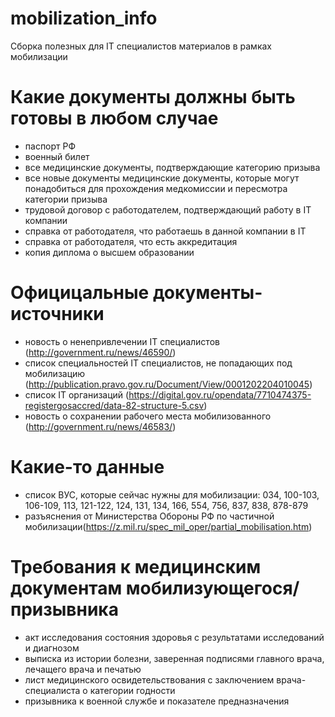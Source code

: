 # mobilization_info
Сборка полезных для IT специалистов материалов в рамках мобилизации

# Какие документы должны быть готовы в любом случае
- паспорт РФ
- военный билет
- все медицинские документы, подтверждающие категорию призыва
- все новые документы медицинские документы, которые могут понадобиться для прохождения медкомиссии и пересмотра категории призыва
- трудовой договор с работодателем, подтверждающий работу в IT компании
- справка от работодателя, что работаешь в данной компании в IT
- справка от работодателя, что есть аккредитация
- копия диплома о высшем образовании

# Официцальные документы-источники
- новость о ненепривлечении IT специалистов (http://government.ru/news/46590/)
- список специальностей IT специалистов, не попадающих под мобилизацию (http://publication.pravo.gov.ru/Document/View/0001202204010045)
- список IT организаций (https://digital.gov.ru/opendata/7710474375-registergosaccred/data-82-structure-5.csv)
- новость о сохранении рабочего места мобилизованного (http://government.ru/news/46583/)

# Какие-то данные
- список ВУС, которые сейчас нужны для мобилизации: 034, 100-103, 106-109, 113, 121-122, 124, 131, 134, 166, 554, 756, 837, 838, 878-879
- разъяснения от Министерства Обороны РФ по частичной мобилизации(https://z.mil.ru/spec_mil_oper/partial_mobilisation.htm)

# Требования к медицинским документам мобилизующегося/призывника
- акт исследования состояния здоровья с результатами исследований и диагнозом
- выписка из истории болезни, заверенная подписями главного врача, лечащего врача и печатью
- лист медицинского освидетельствования с заключением врача-специалиста о категории годности
- призывника к военной службе и показателе предназначения

